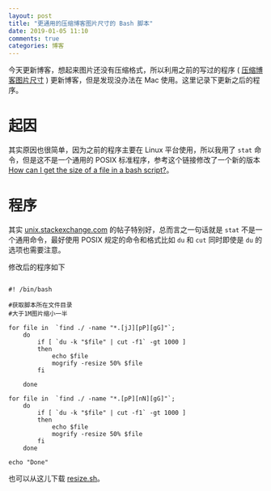 ```yaml
---
layout: post
title: "更通用的压缩博客图片尺寸的 Bash 脚本"
date: 2019-01-05 11:10
comments: true
categories: 博客
---
```


今天更新博客，想起来图片还没有压缩格式，所以利用之前的写过的程序 ( [压缩博客图片尺寸](https://iphyer.github.io/blog/2017/05/13/shrinkingimages/) ) 更新博客，但是发现没办法在 Mac 使用。这里记录下更新之后的程序。

# 起因

其实原因也很简单，因为之前的程序主要在 Linux 平台使用，所以我用了 `stat` 命令，但是这不是一个通用的 POSIX 标准程序，参考这个链接修改了一个新的版本 [How can I get the size of a file in a bash script?](https://unix.stackexchange.com/questions/16640/how-can-i-get-the-size-of-a-file-in-a-bash-script)。

<!--more-->

# 程序

其实 [unix.stackexchange.com](https://unix.stackexchange.com/questions/16640/how-can-i-get-the-size-of-a-file-in-a-bash-script)  的帖子特别好，总而言之一句话就是 `stat` 不是一个通用命令，最好使用 POSIX 规定的命令和格式比如 `du` 和 `cut` 同时即使是 `du` 的选项也需要注意。

修改后的程序如下


~~~~~~~~~~~~~~~~~~~~~~~~~~~~~~~~~~~~~~~~

#! /bin/bash 

#获取脚本所在文件目录
#大于1M图片缩小一半

for file in  `find ./ -name "*.[jJ][pP][gG]"`;
    do    	
    	if [ `du -k "$file" | cut -f1` -gt 1000 ]
		then
    		echo $file
    		mogrify -resize 50% $file
		fi

	done

for file in  `find ./ -name "*.[pP][nN][gG]"`;
    do 
    	if [ `du -k "$file" | cut -f1` -gt 1000 ]
		then
    		echo $file
    		mogrify -resize 50% $file
		fi
	done

echo "Done"

~~~~~~~~~~~~~~~~~~~~~~~~~~~~~~~~~~~~~~~~

也可以从这儿下载 [resize.sh](https://raw.githubusercontent.com/iphyer/iphyer.github.io/master/images/resize.sh)。